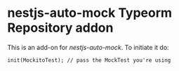 # nestjs-auto-mock Typeorm Repository addon

This is an add-on for *nestjs-auto-mock*. To initiate it do:

```
init(MockitoTest); // pass the MockTest you're using
```